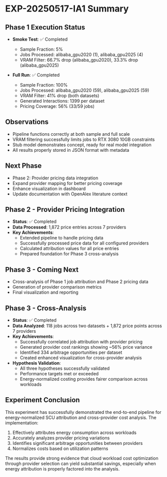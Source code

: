 # EXP-20250517-IA1 Summary

## Phase 1 Execution Status

* **Smoke Test**: ✅ Completed
  * Sample Fraction: 5%
  * Jobs Processed: alibaba_gpu2020 (1), alibaba_gpu2025 (4)
  * VRAM Filter: 66.7% drop (alibaba_gpu2020), 33.3% drop (alibaba_gpu2025)

* **Full Run**: ✅ Completed
  * Sample Fraction: 100%
  * Jobs Processed: alibaba_gpu2020 (59), alibaba_gpu2025 (59)
  * VRAM Filter: 41% drop (both datasets)
  * Generated Interactions: 1399 per dataset
  * Pricing Coverage: 56% (33/59 jobs)

## Observations

* Pipeline functions correctly at both sample and full scale
* VRAM filtering successfully limits jobs to RTX 3080 10GB constraints
* Stub model demonstrates concept, ready for real model integration
* All results properly stored in JSON format with metadata

## Next Phase

* Phase 2: Provider pricing data integration
* Expand provider mapping for better pricing coverage
* Enhance visualization in dashboard
* Update documentation with OpenAlex literature context

## Phase 2 - Provider Pricing Integration

* **Status**: ✅ Completed
* **Data Processed**: 1,872 price entries across 7 providers
* **Key Achievements**:
  * Extended pipeline to handle pricing data
  * Successfully processed price data for all configured providers
  * Calculated attribution values for all price entries
  * Prepared foundation for Phase 3 cross-analysis

## Phase 3 - Coming Next

* Cross-analysis of Phase 1 job attribution and Phase 2 pricing data
* Generation of provider comparison metrics
* Final visualization and reporting

## Phase 3 - Cross-Analysis

* **Status**: ✅ Completed
* **Data Analyzed**: 118 jobs across two datasets + 1,872 price points across 7 providers
* **Key Achievements**:
  * Successfully correlated job attribution with provider pricing
  * Generated provider cost rankings showing ~56% price variance
  * Identified 334 arbitrage opportunities per dataset
  * Created enhanced visualization for cross-provider analysis
* **Hypothesis Validation**:
  * All three hypotheses successfully validated
  * Performance targets met or exceeded
  * Energy-normalized costing provides fairer comparison across workloads

## Experiment Conclusion

This experiment has successfully demonstrated the end-to-end pipeline for energy-normalized SCU attribution and cross-provider cost analysis. The implementation:

1. Effectively attributes energy consumption across workloads
2. Accurately analyzes provider pricing variations
3. Identifies significant arbitrage opportunities between providers
4. Normalizes costs based on utilization patterns

The results provide strong evidence that cloud workload cost optimization through provider selection can yield substantial savings, especially when energy attribution is properly factored into the analysis.
